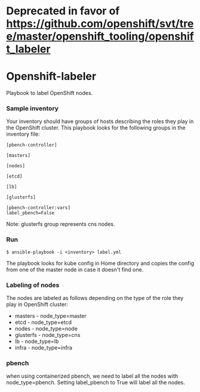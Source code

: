 # Deprecated in favor of https://github.com/openshift/svt/tree/master/openshift_tooling/openshift_labeler
# Openshift-labeler

Playbook to label OpenShift nodes.


### Sample inventory
Your inventory should have groups of hosts describing the roles they play in the OpenShift cluster. This playbook looks for the following groups in the inventory file:
```
[pbench-controller]

[masters]

[nodes]

[etcd]

[lb]

[glusterfs]

[pbench-controller:vars]
label_pbench=False

```
Note: glusterfs group represents cns nodes.

### Run
```
$ ansible-playbook -i <inventory> label.yml
```
The playbook looks for kube config in Home directory and copies the config from one of the master node in case it doesn't find one.

### Labeling of nodes
The nodes are labeled as follows depending on the type of the role they play in OpenShift cluster:

- masters - node_type=master
- etcd - node_type=etcd
- nodes - node_type=node
- glusterfs - node_type=cns
- lb - node_type=lb
- infra - node_type=infra

### pbench
when using containerized pbench, we need to label all the nodes with node_type=pbench. Setting label_pbench to True will label all the nodes.
